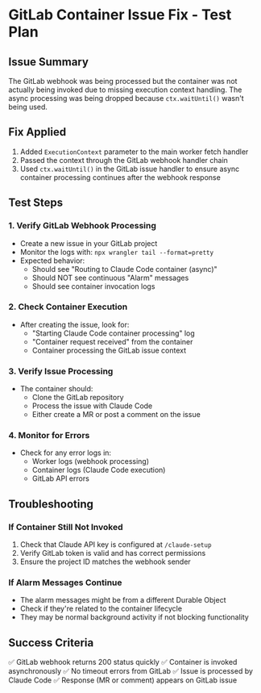 # GitLab Container Issue Fix - Test Plan

## Issue Summary
The GitLab webhook was being processed but the container was not actually being invoked due to missing execution context handling. The async processing was being dropped because `ctx.waitUntil()` wasn't being used.

## Fix Applied
1. Added `ExecutionContext` parameter to the main worker fetch handler
2. Passed the context through the GitLab webhook handler chain
3. Used `ctx.waitUntil()` in the GitLab issue handler to ensure async container processing continues after the webhook response

## Test Steps

### 1. Verify GitLab Webhook Processing
- Create a new issue in your GitLab project
- Monitor the logs with: `npx wrangler tail --format=pretty`
- Expected behavior:
  - Should see "Routing to Claude Code container (async)"
  - Should NOT see continuous "Alarm" messages
  - Should see container invocation logs

### 2. Check Container Execution
- After creating the issue, look for:
  - "Starting Claude Code container processing" log
  - "Container request received" from the container
  - Container processing the GitLab issue context

### 3. Verify Issue Processing
- The container should:
  - Clone the GitLab repository
  - Process the issue with Claude Code
  - Either create a MR or post a comment on the issue

### 4. Monitor for Errors
- Check for any error logs in:
  - Worker logs (webhook processing)
  - Container logs (Claude Code execution)
  - GitLab API errors

## Troubleshooting

### If Container Still Not Invoked
1. Check that Claude API key is configured at `/claude-setup`
2. Verify GitLab token is valid and has correct permissions
3. Ensure the project ID matches the webhook sender

### If Alarm Messages Continue
- The alarm messages might be from a different Durable Object
- Check if they're related to the container lifecycle
- They may be normal background activity if not blocking functionality

## Success Criteria
✅ GitLab webhook returns 200 status quickly
✅ Container is invoked asynchronously
✅ No timeout errors from GitLab
✅ Issue is processed by Claude Code
✅ Response (MR or comment) appears on GitLab issue